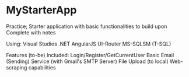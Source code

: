 # MyStarterApp
Practice; Starter application with basic functionalities to build upon
Complete with notes

Using:
Visual Studios
.NET
AngularJS
UI-Router
MS-SQLSM (T-SQL)

Features (to-be) Included:
Login/Register/GetCurrentUser
Basic Email (Sending) Service (with Gmail's SMTP Server)
File Upload (to local)
Web-scraping capabilities
